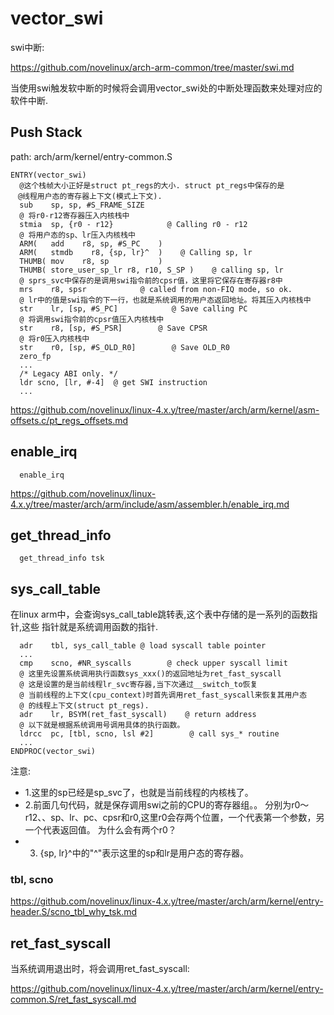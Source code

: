 vector_swi
========================================

swi中断:

https://github.com/novelinux/arch-arm-common/tree/master/swi.md

当使用swi触发软中断的时候将会调用vector_swi处的中断处理函数来处理对应的软件中断.

Push Stack
----------------------------------------

path: arch/arm/kernel/entry-common.S
```
ENTRY(vector_swi)
  @这个栈帧大小正好是struct pt_regs的大小. struct pt_regs中保存的是
　@线程用户态的寄存器上下文(模式上下文).
  sub    sp, sp, #S_FRAME_SIZE
  @ 将r0-r12寄存器压入内核栈中
  stmia  sp, {r0 - r12}            @ Calling r0 - r12
  @ 将用户态的sp、lr压入内核栈中
  ARM(   add    r8, sp, #S_PC    )
  ARM(   stmdb    r8, {sp, lr}^  )    @ Calling sp, lr
  THUMB( mov    r8, sp           )
  THUMB( store_user_sp_lr r8, r10, S_SP )    @ calling sp, lr
  @ sprs_svc中保存的是调用swi指令前的cpsr值，这里将它保存在寄存器r8中
  mrs    r8, spsr            @ called from non-FIQ mode, so ok.
  @ lr中的值是swi指令的下一行，也就是系统调用的用户态返回地址。将其压入内核栈中
  str    lr, [sp, #S_PC]            @ Save calling PC
  @ 将调用swi指令前的cpsr值压入内核栈中
  str    r8, [sp, #S_PSR]        @ Save CPSR
  @ 将r0压入内核栈中
  str    r0, [sp, #S_OLD_R0]        @ Save OLD_R0
  zero_fp
  ...
  /* Legacy ABI only. */
  ldr scno, [lr, #-4]  @ get SWI instruction
  ...
```

https://github.com/novelinux/linux-4.x.y/tree/master/arch/arm/kernel/asm-offsets.c/pt_regs_offsets.md

enable_irq
----------------------------------------

```
  enable_irq
```

https://github.com/novelinux/linux-4.x.y/tree/master/arch/arm/include/asm/assembler.h/enable_irq.md

get_thread_info
----------------------------------------

```
  get_thread_info tsk
```

sys_call_table
----------------------------------------

在linux arm中，会查询sys_call_table跳转表,这个表中存储的是一系列的函数指针,这些
指针就是系统调用函数的指针.

```
  adr    tbl, sys_call_table @ load syscall table pointer
  ...
  cmp    scno, #NR_syscalls        @ check upper syscall limit
  @ 这里先设置系统调用执行函数sys_xxx()的返回地址为ret_fast_syscall
  @ 这是设置的是当前线程lr_svc寄存器,当下次通过__switch_to恢复
  @ 当前线程的上下文(cpu_context)时首先调用ret_fast_syscall来恢复其用户态
  @ 的线程上下文(struct pt_regs).
  adr    lr, BSYM(ret_fast_syscall)    @ return address
  @ 以下就是根据系统调用号调用具体的执行函数。
  ldrcc  pc, [tbl, scno, lsl #2]        @ call sys_* routine
  ...
ENDPROC(vector_swi)
```

注意:

* 1.这里的sp已经是sp_svc了，也就是当前线程的内核栈了。
* 2.前面几句代码，就是保存调用swi之前的CPU的寄存器组。。
  分别为r0～r12、、sp、lr、pc、cpsr和r0,这里r0会存两个位置，一个代表第一个参数，另一个代表返回值。
  为什么会有两个r0？
* 3. {sp, lr}^中的"^"表示这里的sp和lr是用户态的寄存器。

### tbl, scno

https://github.com/novelinux/linux-4.x.y/tree/master/arch/arm/kernel/entry-header.S/scno_tbl_why_tsk.md

ret_fast_syscall
----------------------------------------

当系统调用退出时，将会调用ret_fast_syscall:

https://github.com/novelinux/linux-4.x.y/tree/master/arch/arm/kernel/entry-common.S/ret_fast_syscall.md